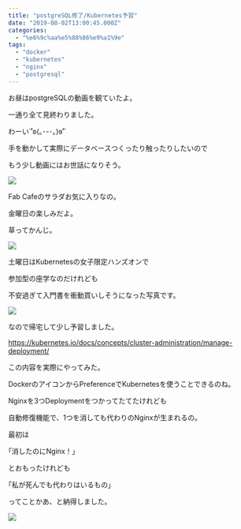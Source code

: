 ```yaml
---
title: "postgreSQL修了/Kubernetes予習"
date: "2019-08-02T13:00:45.000Z"
categories: 
  - "%e6%9c%aa%e5%88%86%e9%a1%9e"
tags: 
  - "docker"
  - "kubernetes"
  - "nginx"
  - "postgresql"
---
```


お昼はpostgreSQLの動画を観ていたよ。

一通り全て見終わりました。

わーい˙˚ʚ(｡･-･｡)ɞ˚˙

手を動かして実際にデータベースつくったり触ったりしたいので

もう少し動画にはお世話になりそう。

![](/images/img_20190804_0106052443209444192233554.jpg)

Fab Cafeのサラダお気に入りなの。

金曜日の楽しみだよ。

草ってかんじ。

![](/images/2019-08-02-12-26-497439448017519774640.jpg)

土曜日はKubernetesの女子限定ハンズオンで

参加型の座学なのだけれども

不安過ぎて入門書を衝動買いしそうになった写真です。

![](/images/2019-08-03-09-08-038060843592631354759.jpg)

なので帰宅して少し予習しました。

https://kubernetes.io/docs/concepts/cluster-administration/manage-deployment/

この内容を実際にやってみた。

DockerのアイコンからPreferenceでKubernetesを使うことできるのね。

Nginxを3つDeploymentをつかってたてたけれども

自動修復機能で、1つを消しても代わりのNginxが生まれるの。

最初は

｢消したのにNginx！｣

とおもったけれども

｢私が死んでも代わりはいるもの｣

ってことかあ、と納得しました。

![](/images/screen-shot-2018-02-15-at-81188271232691682188.png)
